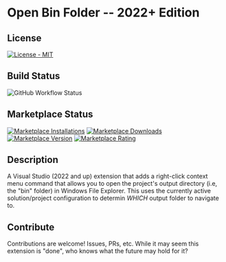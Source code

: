 # Open Bin Folder -- 2022+ Edition

## License

[![License - MIT](https://img.shields.io/github/license/calvinallen/OpenBinFolder?style=for-the-badge)](https://img.shields.io/github/license/calvinallen/OpenBinFolder?style=for-the-badge)

## Build Status

![GitHub Workflow Status](https://img.shields.io/github/actions/workflow/status/CalvinAllen/OpenBinFolder/release_build_and_deploy.yml?style=for-the-badge)

## Marketplace Status

[![Marketplace Installations](https://img.shields.io/visual-studio-marketplace/i/coding-with-calvin.OpenBinFolder22?style=for-the-badge)](https://img.shields.io/visual-studio-marketplace/i/coding-with-calvin.OpenBinFolder22?style=for-the-badge) [![Marketplace Downloads](https://img.shields.io/visual-studio-marketplace/d/coding-with-calvin.OpenBinFolder22?style=for-the-badge)](https://img.shields.io/visual-studio-marketplace/d/coding-with-calvin.OpenBinFolder22?style=for-the-badge)
[![Marketplace Version](https://img.shields.io/visual-studio-marketplace/v/coding-with-calvin.OpenBinFolder22?style=for-the-badge)](https://img.shields.io/visual-studio-marketplace/v/coding-with-calvin.OpenBinFolder22?style=for-the-badge) [![Marketplace Rating](https://img.shields.io/visual-studio-marketplace/r/coding-with-calvin.OpenBinFolder22?style=for-the-badge)](https://img.shields.io/visual-studio-marketplace/r/coding-with-calvin.OpenBinFolder22?style=for-the-badge)

## Description

A Visual Studio (2022 and up) extension that adds a right-click context menu command that allows you to open the project's output directory (i.e, the "bin" folder) in Windows File Explorer. This uses the currently active solution/project configuration to determin *WHICH* output folder to navigate to.

## Contribute

Contributions are welcome! Issues, PRs, etc. While it may seem this extension is "done", who knows what the future may hold for it?

